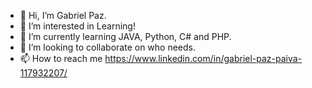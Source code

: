 - 👋 Hi, I’m Gabriel Paz.
- 👀 I’m interested in Learning!
- 🌱 I’m currently learning JAVA, Python, C# and PHP.
- 💞️ I’m looking to collaborate on who needs.
- 📫 How to reach me https://www.linkedin.com/in/gabriel-paz-paiva-117932207/
